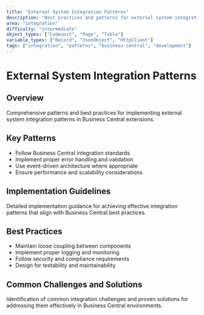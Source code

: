 ```yaml
---
title: "External System Integration Patterns"
description: "Best practices and patterns for external system integration patterns in Business Central development"
area: "integration"
difficulty: "intermediate"
object_types: ["Codeunit", "Page", "Table"]
variable_types: ["Record", "JsonObject", "HttpClient"]
tags: ["integration", "patterns", "business-central", "development"]
---
```


# External System Integration Patterns

## Overview
Comprehensive patterns and best practices for implementing external system integration patterns in Business Central extensions.

## Key Patterns
- Follow Business Central integration standards
- Implement proper error handling and validation
- Use event-driven architecture where appropriate
- Ensure performance and scalability considerations

## Implementation Guidelines
Detailed implementation guidance for achieving effective integration patterns that align with Business Central best practices.

## Best Practices
- Maintain loose coupling between components
- Implement proper logging and monitoring
- Follow security and compliance requirements
- Design for testability and maintainability

## Common Challenges and Solutions
Identification of common integration challenges and proven solutions for addressing them effectively in Business Central environments.

